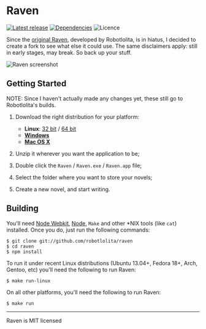 Raven
=====
[![Latest release](http://img.shields.io/github/release/robotlolita/raven.svg?style=flat)](https://github.com/robotlolita/raven/releases)
[![Dependencies](http://img.shields.io/david/robotlolita/raven.svg?style=flat)](https://david-dm.org/robotlolita/raven)
![Licence](https://img.shields.io/badge/licence-MIT-red.svg?style=flat)

Since the [original Raven](https://github.com/robotlolita/raven), developed by Robotlolita, is in hiatus, I decided to create a fork to see what else it could use.  The same disclaimers apply: still in early stages, may break.  So back up your stuff.

![Raven screenshot](https://raw.githubusercontent.com/robotlolita/raven/master/screenshot.png)

## Getting Started

NOTE: Since I haven't actually made any changes yet, these still go to Robotlolita's builds.

 1. Download the right distribution for your platform:

     *  __Linux__: [32 bit][linux-32] / [64 bit][linux-64]
     *  [__Windows__][win]
     *  [__Mac OS X__][mac]

 2. Unzip it wherever you want the application to be;
 3. Double click the `Raven` / `Raven.exe` / `Raven.app` file;
 4. Select the folder where you want to store your novels;
 5. Create a new novel, and start writing.

[linux-32]: https://github.com/robotlolita/raven/releases/download/v0.2.0-alpha/Raven-linux32.tar.gz
[linux-64]: https://github.com/robotlolita/raven/releases/download/v0.2.0-alpha/Raven-linux64.tar.gz
[mac]: https://github.com/robotlolita/raven/releases/download/v0.2.0-alpha/Raven-osx.zip
[win]: https://github.com/robotlolita/raven/releases/download/v0.2.0-alpha/Raven-win.zip

## Building

You'll need [Node Webkit][], [Node][], `Make` and other *NIX tools (like `cat`)
installed. Once you do, just run the following commands:

```shell
$ git clone git://github.com/robotlolita/raven
$ cd raven
$ npm install
```

To run it under recent Linux distributions (Ubuntu 13.04+, Fedora 18+, Arch,
Gentoo, etc) you'll need the following to run Raven:

```shell
$ make run-linux
```

On all other platforms, you'll need the following to run Raven:

```shell
$ make run
```

[Node Webkit]: https://github.com/rogerwang/node-webkit
[Node]: http://nodejs.org/



- - -
Raven is MIT licensed

